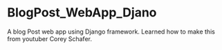 # BlogPost_WebApp_Djano
A blog Post web app using Django framework. Learned how to make this from youtuber Corey Schafer.
